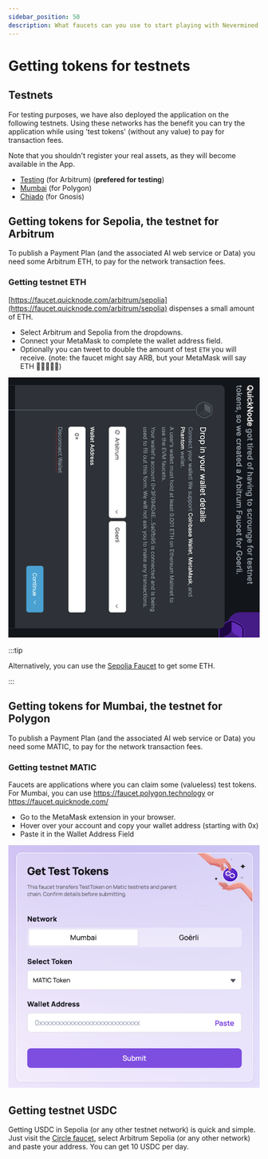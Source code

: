 ```yaml
---
sidebar_position: 50
description: What faucets can you use to start playing with Nevermined environments
---
```


# Getting tokens for testnets

## Testnets

For testing purposes, we have also deployed the application on the following testnets. Using these networks has the benefit you can try the application while using 'test tokens' (without any value) to pay for transaction fees.

Note that you shouldn't register your real assets, as they will become available in the App. 

- [Testing](https://testing.nevermined.app/) (for Arbitrum) (**prefered for testing**)
- [Mumbai](https://mumbai.nevermined.app) (for Polygon)
- [Chiado](https://chiado.nevermined.app) (for Gnosis)
  
## Getting tokens for Sepolia, the testnet for Arbitrum

To publish a Payment Plan (and the associated AI web service or Data) you need some Arbitrum ETH, to pay for the network transaction fees.

### Getting testnet ETH

[https://faucet.quicknode.com/arbitrum/sepolia](https://faucet.quicknode.com/arbitrum/sepolia) dispenses a small amount of ETH.

- Select Arbitrum and Sepolia from the dropdowns.
- Connect your MetaMask to complete the wallet address field.
- Optionally you can tweet to double the amount of test `ETH` you will receive.
(note: the faucet might say ARB, but your MetaMask will say ETH 🤷‍♀️🤷🏼‍♂️)

<p align="center"><img src="/images/tutorials/50-Testnet-Goerli-ETH.png" /></p>

:::tip

Alternatively, you can use the [Sepolia Faucet](https://sepoliafaucet.com/) to get some ETH.

:::

## Getting tokens for Mumbai, the testnet for Polygon

To publish a Payment Plan (and the associated AI web service or Data) you need some MATIC, to pay for the network transaction fees. 

### Getting testnet MATIC

Faucets are applications where you can claim some (valueless) test tokens. 
For Mumbai, you can use https://faucet.polygon.technology or https://faucet.quicknode.com/

- Go to the MetaMask extension in your browser.
- Hover over your account and copy your wallet address (starting with 0x)
- Paste it in the Wallet Address Field

<p align="center"><img src="/images/tutorials/50-Testnet-Mumbai-Matic.png" /></p>


## Getting testnet USDC 

Getting USDC in Sepolia (or any other testnet network) is quick and simple. Just visit the [Circle faucet](https://faucet.circle.com/), select Arbitrum Sepolia (or any other network) and paste your address. You can get 10 USDC per day. 
